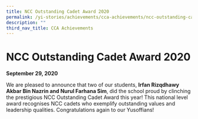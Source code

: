```yaml
---
title: NCC Outstanding Cadet Award 2020
permalink: /yi-stories/achievements/cca-achievements/ncc-outstanding-cadet-award-2020/
description: ""
third_nav_title: CCA Achievements
---
```

# **NCC Outstanding Cadet Award 2020**

**September 29, 2020**

We are pleased to announce that two of our students, **Irfan Rizqdhawy Akbar Bin Nazrin and Nurul Farhana Sim**, did the school proud by clinching the prestigious NCC Outstanding Cadet Award this year! This national level award recognises NCC cadets who exemplify outstanding values and leadership qualities. Congratulations again to our Yusoffians!